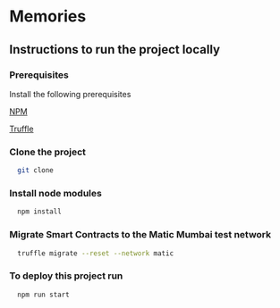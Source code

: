 
# Memories

## Instructions to run the project locally

  
### Prerequisites

Install the following prerequisites

[NPM](https://nodejs.org)

[Truffle](https://github.com/trufflesuite/truffle)

### Clone the project
```bash
  git clone 
```
### Install node modules
```bash
  npm install
```
### Migrate Smart Contracts to the Matic Mumbai test network
```bash
  truffle migrate --reset --network matic
```

### To deploy this project run

```bash
  npm run start
```